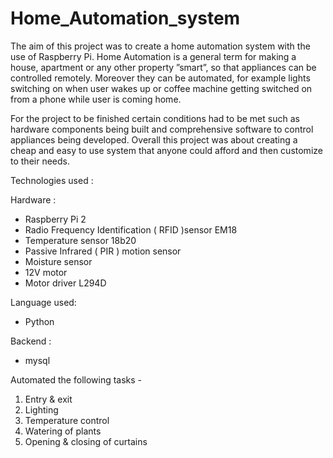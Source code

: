 # Home_Automation_system

The aim of this project was to create a home automation system with the use of Raspberry Pi. Home Automation is a general term for making a house, apartment or any other property ”smart”, so that appliances can be controlled remotely. Moreover they can be automated, for example lights switching on when user wakes up or coffee machine getting switched on from a phone while user is coming home.

For the project to be finished certain conditions had to be met such as hardware components being built and comprehensive software to control appliances being developed. Overall this project was about creating a cheap and easy to use system that anyone could afford and then customize to their needs.

Technologies used :

Hardware : 
- Raspberry Pi 2 
- Radio Frequency Identification ( RFID )sensor EM18 
- Temperature sensor 18b20
- Passive Infrared ( PIR ) motion sensor
- Moisture sensor 
- 12V motor
- Motor driver L294D

Language used:
- Python 

Backend : 
- mysql

Automated the following tasks -

1. Entry & exit
2. Lighting
3. Temperature control
4. Watering of plants
5. Opening & closing of curtains
